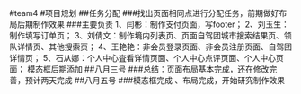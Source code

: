 #team4
#项目规划
##任务分配
###找出页面相同点进行分配任务，前期做好布局后期制作效果
###主要负责
1、闫彬：制作支付页面，写footer；
2、刘玉生：制作填写订单页；
3、刘倩文：制作境内列表页、页面自驾团城市搜索结果页、领队详情页、其他搜索页；
4、王艳艳：非会员登录页面、非会员注册页面、自驾团详情页；
5、石从娜：个人中心査看详情页面、个人中心点评页面、个人中心页面；
模态框后期添加
##八月三号
###总结：页面布局基本完成，还在修改完善，预计两天完成
##八月五号
###模态框完成 、布局完成，开始研究制作效果